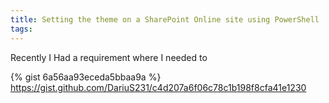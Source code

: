 ```yaml
---
title: Setting the theme on a SharePoint Online site using PowerShell
tags:
---
```


Recently I Had a requirement where I needed to 

{% gist 6a56aa93eceda5bbaa9a %}
https://gist.github.com/DariuS231/c4d207a6f06c78c1b198f8cfa41e1230